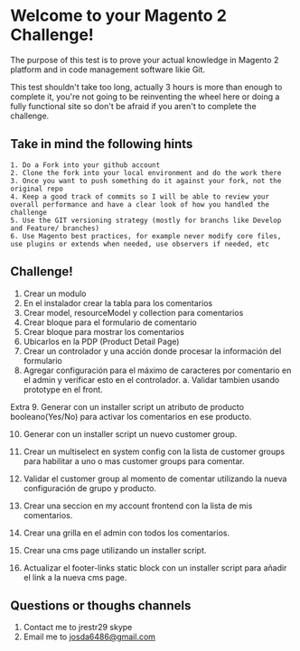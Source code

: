 # Welcome to your Magento 2 Challenge!
The purpose of this test is to prove your actual knowledge in Magento 2 platform and in code management software likie Git.

This test shouldn't take too long, actually 3 hours is more than enough to complete it, you're not going to be reinventing the wheel here or doing a fully functional site so don't be afraid if you aren't to complete the challenge.



## Take in mind the following hints

```
1. Do a Fork into your github account 
2. Clone the fork into your local environment and do the work there 
3. Once you want to push something do it against your fork, not the original repo
4. Keep a good track of commits so I will be able to review your overall performance and have a clear look of how you handled the challenge
5. Use the GIT versioning strategy (mostly for branchs like Develop and Feature/ branches)
6. Use Magento best practices, for example never modify core files, use plugins or extends when needed, use observers if needed, etc
```


## Challenge!
1. Crear un modulo
2. En el instalador crear la tabla para los comentarios
3. Crear model, resourceModel y collection para comentarios
4. Crear bloque para el formulario de comentario
5. Crear bloque para mostrar los comentarios
6. Ubicarlos en la PDP (Product Detail Page)
7. Crear un controlador y una acción donde procesar la información del formulario
8. Agregar configuración para el máximo de caracteres por comentario en el admin y verificar esto en el controlador.
a. Validar tambien usando prototype en el front.

Extra
9. Generar con un installer script un atributo de producto booleano(Yes/No) para activar los comentarios en ese producto.

10. Generar con un installer script un nuevo customer group.

11. Crear un multiselect en system config con la lista de customer groups para habilitar a uno o mas customer groups para comentar.

12. Validar el customer group al momento de comentar utilizando la nueva configuración de grupo y producto.

13. Crear una seccion en my account frontend con la lista de mis comentarios.

14. Crear una grilla en el admin con todos los comentarios.

15. Crear una cms page utilizando un installer script.

16. Actualizar el footer-links static block con un installer script para añadir el link a la nueva cms page.


## Questions or thoughs channels
1. Contact me to jrestr29 skype
2. Email me to josda6486@gmail.com
